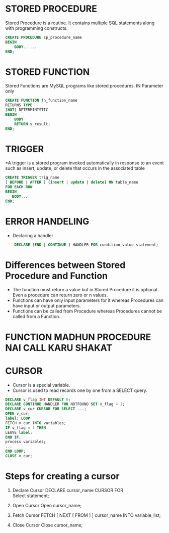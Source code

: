 # STORED PROCEDURE
Stored Procedure is a routine. It contains multiple SQL statements along with programming constructs.

```SQL
CREATE PROCEDURE sp_procedure_name
BEGIN
	BODY......
END;
```
# STORED FUNCTION
Stored Functions are MySQL programs like stored procedures. IN Parameter only
```SQL
CREATE FUNCTION fn_function_name
RETURNS TYPE
[NOT] DETERMINISTIC
BEGIN
	BODY
	RETURN v_result;
END;
```
# TRIGGER
*A trigger is a stored program invoked automatically in response to an event such as insert, update, or delete that occurs in the associated table
```SQL
CREATE TRIGGER trig_name
[ BEFORE | AFTER ] {insert | update | delete} ON table_name
FOR EACH ROW
BEGIN
   BODY...
END;
```
# ERROR HANDELING

* Declaring a handler
```SQL
	DECLARE [END | CONTINUE ] HANDLER FOR condition_value statement;
```

# Differences between Stored Procedure and Function

* The function must return a value but in Stored Procedure it is optional. Even a procedure can return zero or n values.
* Functions can have only input parameters for it whereas Procedures can have input or output parameters.
* Functions can be called from Procedure whereas Procedures cannot be called from a Function.

# FUNCTION MADHUN PROCEDURE NAI CALL KARU SHAKAT

# CURSOR

* Cursor is a special variable.
* Cursor is used to read records one by one from a SELECT query.

```SQL
DECLARE v_flag INT DEFAULT 0;
DECLARE CONTINUE HANDLER FOR NOTFOUND SET v_flag = 1;
DECLARE v_cur CURSOR FOR SELECT ...;
OPEN v_cur;
label: LOOP
FETCH v_cur INTO variables;
IF v_flag = 1 THEN
LEAVE label;
END IF;
process variables;
...
END LOOP;
CLOSE v_cur;
```
# Steps for creating a cursor

1. Declare Cursor
DECLARE cursor_name CURSOR FOR  
Select statement;  

2. Open Cursor
Open cursor_name;  

3. Fetch Cursor
FETCH [ NEXT [ FROM ] ] cursor_name INTO variable_list;  

4. Close Cursor
Close cursor_name;

